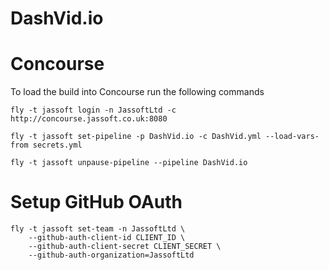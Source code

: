 # DashVid.io

# Concourse

To load the build into Concourse run the following commands

`fly -t jassoft login -n JassoftLtd -c http://concourse.jassoft.co.uk:8080`

`fly -t jassoft set-pipeline -p DashVid.io -c DashVid.yml --load-vars-from secrets.yml`

`fly -t jassoft unpause-pipeline --pipeline DashVid.io`

# Setup GitHub OAuth 
```
fly -t jassoft set-team -n JassoftLtd \
    --github-auth-client-id CLIENT_ID \
    --github-auth-client-secret CLIENT_SECRET \
    --github-auth-organization=JassoftLtd
```